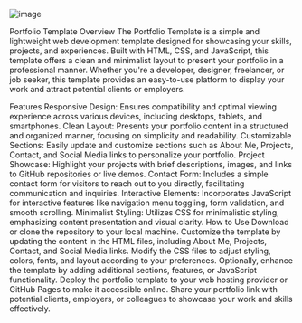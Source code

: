 ![image](https://github.com/kt1275088/Portfolio-Template/assets/140021793/25a906c2-1c74-4077-bfec-ac35249370f6)

Portfolio Template
Overview
The Portfolio Template is a simple and lightweight web development template designed for showcasing your skills, projects, and experiences. Built with HTML, CSS, and JavaScript, this template offers a clean and minimalist layout to present your portfolio in a professional manner. Whether you're a developer, designer, freelancer, or job seeker, this template provides an easy-to-use platform to display your work and attract potential clients or employers.

Features
Responsive Design: Ensures compatibility and optimal viewing experience across various devices, including desktops, tablets, and smartphones.
Clean Layout: Presents your portfolio content in a structured and organized manner, focusing on simplicity and readability.
Customizable Sections: Easily update and customize sections such as About Me, Projects, Contact, and Social Media links to personalize your portfolio.
Project Showcase: Highlight your projects with brief descriptions, images, and links to GitHub repositories or live demos.
Contact Form: Includes a simple contact form for visitors to reach out to you directly, facilitating communication and inquiries.
Interactive Elements: Incorporates JavaScript for interactive features like navigation menu toggling, form validation, and smooth scrolling.
Minimalist Styling: Utilizes CSS for minimalistic styling, emphasizing content presentation and visual clarity.
How to Use
Download or clone the repository to your local machine.
Customize the template by updating the content in the HTML files, including About Me, Projects, Contact, and Social Media links.
Modify the CSS files to adjust styling, colors, fonts, and layout according to your preferences.
Optionally, enhance the template by adding additional sections, features, or JavaScript functionality.
Deploy the portfolio template to your web hosting provider or GitHub Pages to make it accessible online.
Share your portfolio link with potential clients, employers, or colleagues to showcase your work and skills effectively.
